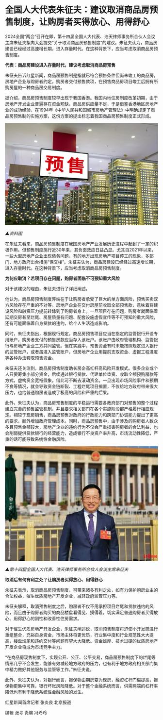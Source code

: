 # 全国人大代表朱征夫：建议取消商品房预售制度，让购房者买得放心、用得舒心

2024全国“两会”召开在即，第十四届全国人大代表、浩天律师事务所合伙人会议主席朱征夫拟向大会提交“关于取消商品房预售制度”的建议。朱征夫认为，商品房建设已经经过高速增长期，进入存量时代。在这种背景下，应当考虑取消商品房预售制度。

**代表：商品房建设进入存量时代，建议考虑取消商品房预售**

朱征夫告诉红星新闻，商品房预售制是指就已符合预售条件但尚未竣工的商品房，房地产企业与购房者约定，购房者交付预售款项，在预售商品房项目竣工后拥有所购房屋的一种商品房交易制度。

据介绍，商品房预售制度较早出现于我国香港。我国内地住房制度改革初期，由于房地产开发企业普遍存在资金短缺，商品房供应量不足，于是借鉴香港地区房地产业的成功经验，在1994年《中华人民共和国城市房地产管理法》中明确规定了商品房预售制的实施方案，这份方案的提出标志着我国商品房预售制度正式形成。

![078ef6df5a9d1e15dc3fd656c8a0ced6.jpg](https://raw.githubusercontent.com/qqhsx/qqnews_image/main/2024/02/28/全国人大代表朱征夫：建议取消商品房预售制度，让购房者买得放心、用得舒心/078ef6df5a9d1e15dc3fd656c8a0ced6.jpg)

 _▲资料图_

在朱征夫看来，商品房预售制度在我国房地产产业发展历史进程中起到了一定的积极作用。但预售制度施行近30年来，其负面效应日益凸显。尤其自2021年以来，一些大型房地产企业出现债务问题，有的地方出现房地产项目停工的现象，多部门、地方政府出台措施“保交楼”。朱征夫认为，商品房建设已经经过高速增长期，进入存量时代。在这种背景下，应当考虑取消商品房预售制度。

**为何应取消？若项目存在问题，购房者面临不可预知重大风险**

对于该建议的理由，朱征夫进行了详细阐述。

他认为，商品房预售制度弊端在于让购房者承受了巨大的单方面风险，预售买卖双方风险存在严重的不对等。房地产企业在交付房屋前收取全部预售款，意味着将建设风险和融资压力提前转嫁到了购房者身上。一旦项目存在问题，购房者就面临着延期交房甚至烂尾、房屋质量有问题、配套设施虚假宣传等不可预知的重大风险，还有可能面临着自身贷款的违约，给个人生活造成影响。

同时，朱征夫指出，根据现行规定，商品房预售项目应当在指定的监管银行开设专用账户，购房者支付的预售房款应当存入该账户。该账户由政府管理机构、监管银行与房地产企业三方共同监管。但在实践中，预售资金有时未能按照规定进入银行的监管账户，或者虽进入监管账户，但房地产企业用提前支取资金、虚报工程进度等各种办法套取预售资金。

朱征夫还关注到，商品房预售制度助长房企高杠杆高风险开发模式。很多企业或个人只要筹集小部分资金，后续通过银行贷款、代建单位垫资、收取全额预购房款等方式，虚构资金宽裕假象，借此可不断去滚动资金。一旦出现市场风险事件和预期不良等情况，就会导致资金链断裂、工程烂尾项目搁置，不仅给地方政府带来很大压力，也给普通购房者造成了极高的风险和严重的后果。

此外，朱征夫认为，商品房预售制度的平稳运行需要各政府部门对预售的整个过程建立完善的预售监管机制，并且要求相关部门在各个实施阶段都严格履行相应规定。相较于现房销售，商品房预售对政府的行政能力和跨部门协调能力提出了更高的要求，额外增加政府管理成本。同时，商品房预售中，由于涉及的购房者人数众多且预售金额较大，房地产企业的违约行为不仅会严重损害购房者的合法利益，也会削弱提供贷款银行的经营能力，造成银行不良资产率升高，市场流动性降低，严重的话可能导致系统性金融风险。

![10935b48932f358e36673dce90884216.jpg](https://raw.githubusercontent.com/qqhsx/qqnews_image/main/2024/02/28/全国人大代表朱征夫：建议取消商品房预售制度，让购房者买得放心、用得舒心/10935b48932f358e36673dce90884216.jpg)

 _▲第十四届全国人大代表、浩天律师事务所合伙人会议主席朱征夫_

**取消后有何有利之处？让购房者买得放心、用得舒心**

朱征夫表示，取消商品房预售制度，可带来诸多有利之处，如有力保护购房业主的合法权益，催生优质房地产开发企业，减轻政府监管压力等。

朱征夫解释，取消预售制度之后，购房者不仅不用承担项目烂尾和贷款违约的风险，而且由于购房者购买的商品楼盘看得见、摸得着，切实满足普通购房者买得放心、用得舒心的刚性和改善性住房需求。

对于催生优质房地产开发企业，朱征夫阐述说，取消预售制度将迫使小开发商进行重组整合，充裕自身资金，市场主体将更优质，行业集中度和行业规范性大大提高，楼盘烂尾和违约交付等问题有望大大降低。资金雄厚、技术过硬的优质房地产开发企业将成为市场竞争主力。

“在商品房现售制度下，实现公开、公正、公平交易，商品房预售制度下的烂尾等情形几乎不会发生，能够有效减轻地方政府的压力，也有利于地方政府相关部门集中精力做好其他服务与监管等工作。”朱征夫说。

此外，朱征夫认为，对银行而言，担保物由期房变为现房，融资杠杆门槛提高，担保物更集中可靠，银行坏账风险降低。对于整个金融系统而言，供需两端的杠杆率降低也有利于降低系统性金融风险的发生。

红星新闻首席记者 张炎良 北京报道

编辑 张寻 责编 冯玲玲

